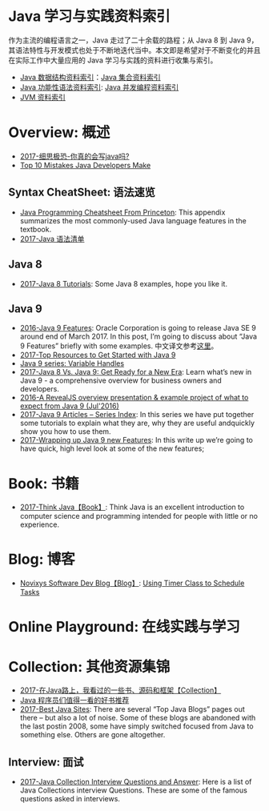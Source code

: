 # Java 学习与实践资料索引

作为主流的编程语言之一，Java 走过了二十余载的路程；从 Java 8 到 Java 9，其语法特性与开发模式也处于不断地迭代当中。本文即是希望对于不断变化的并且在实际工作中大量应用的 Java 学习与实践的资料进行收集与索引。

- [Java 数据结构资料索引]()：[Java 集合资料索引]()
- [Java 功能性语法资料索引](): [Java 并发编程资料索引]()
- [JVM 资料索引]()

# Overview: 概述

- [2017-细思极恐-你真的会写java吗?](http://6me.us/IZ45)
- [Top 10 Mistakes Java Developers Make](http://www.gauravkgupta.com/top-10-mistakes-java-developers-make/)

## Syntax CheatSheet: 语法速览
- [Java Programming Cheatsheet From Princeton](http://introcs.cs.princeton.edu/java/11cheatsheet/): This appendix summarizes the most commonly-used Java language features in the textbook.
- [2017-Java 语法清单](https://zhuanlan.zhihu.com/p/25578170)

## Java 8
- [2017-Java 8 Tutorials](https://www.mkyong.com/tutorials/java-8-tutorials/): Some Java 8 examples, hope you like it.

## Java 9
- [2016-Java 9 Features](http://www.journaldev.com/13121/java-9-features-with-examples): Oracle Corporation is going to release Java SE 9 around end of March 2017. In this post, I’m going to discuss about “Java 9 Features” briefly with some examples. 中文译文参考[这里](http://6me.us/UFu)。
- [2017-Top Resources to Get Started with Java 9](https://www.sitepoint.com/java-9-resources/)
- [Java 9 series: Variable Handles](https://www.voxxed.com/blog/2016/11/java-9-series-variable-handles/?utm_source=mybridge&utm_medium=ios&utm_campaign=read_more)
- [2017-Java 8 Vs. Java 9: Get Ready for a New Era](https://www.romexsoft.com/blog/java-8-vs-java-9/): Learn what’s new in Java 9 - a comprehensive overview for business owners and developers.
- [2016-A RevealJS overview presentation & example project of what to expect from Java 9 (Jul'2016)](https://github.com/bentolor/java9-in-action/blob/master/playground/src/main/java/de/exxcellent/java9/module-info.java)
- [2017-Java 9 Articles – Series Index](https://blog.idrsolutions.com/2017/06/java-9-articles-series-index/): In this series we have put together some tutorials to explain what they are, why they are useful andquickly show you how to use them.
- [2017-Wrapping up Java 9 new Features](https://aboullaite.me/wrapping-up-java-9-new-features/): In this write up we’re going to have quick, high level look at some of the new features;

# Book: 书籍
- [2017-Think Java【Book】](https://books.trinket.io/thinkjava/): Think Java is an excellent introduction to computer science and programming intended for people with little or no experience.

# Blog: 博客
- [Novixys Software Dev Blog【Blog】](http://www.novixys.com/blog/): [Using Timer Class to Schedule Tasks](http://www.novixys.com/blog/using-timer-schedule-tasks/)



# Online Playground: 在线实践与学习

# Collection: 其他资源集锦
- [2017-在Java路上，我看过的一些书、源码和框架【Collection】](http://www.jianshu.com/p/4a41ee88bd82)
- [Java 程序员们值得一看的好书推荐](https://zhuanlan.zhihu.com/p/23444919)
- [2017-Best Java Sites](http://www.baeldung.com/java-blogs): There are several “Top Java Blogs” pages out there – but also a lot of noise. Some of these blogs are abandoned with the last postin 2008, some have simply switched focused from Java to something else. Others are gone altogether.

## Interview: 面试
- [2017-Java Collection Interview Questions and Answer](https://parg.co/bak): Here is a list of Java Collections interview Questions. These are some of the famous questions asked in interviews.
